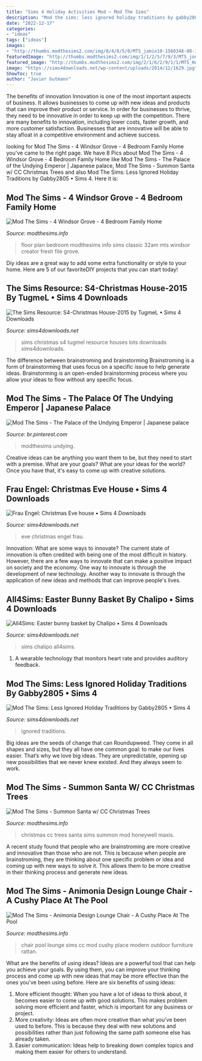 ```yaml
---
title: "Sims 4 Holiday Activities Mod ~ Mod The Sims"
description: "Mod the sims: less ignored holiday traditions by gabby2805 • sims 4"
date: "2022-12-17"
categories:
- "ideas"
tags: ["ideas"]
images:
- "http://thumbs.modthesims2.com/img/8/4/8/5/0/MTS_jamie10-1560348-08-13-15_11-32AM.jpg"
featuredImage: "http://thumbs.modthesims2.com/img/1/1/2/5/7/9/3/MTS_jon119-734425-snapshot_54eedb68_b4eee232.jpg"
featured_image: "http://thumbs.modthesims2.com/img/2/1/6/2/9/1/1/MTS_Honeywell-1589305-ccChristmasTrees.jpg"
image: "https://sims4downloads.net/wp-content/uploads/2014/12/1629.jpg"
ShowToc: true
author: "Javier Gutmann"
---
```



The benefits of innovation
Innovation is one of the most important aspects of business. It allows businesses to come up with new ideas and products that can improve their product or service. In order for businesses to thrive, they need to be innovative in order to keep up with the competition. There are many benefits to innovation, including lower costs, faster growth, and more customer satisfaction. Businesses that are innovative will be able to stay afloat in a competitive environment and achieve success.

	

		
looking for Mod The Sims - 4 Windsor Grove - 4 Bedroom Family Home you've came to the right page. We have 8 Pics about Mod The Sims - 4 Windsor Grove - 4 Bedroom Family Home like Mod The Sims - The Palace of the Undying Emperor | Japanese palace, Mod The Sims - Summon Santa w/ CC Christmas Trees and also Mod The Sims: Less Ignored Holiday Traditions by Gabby2805 • Sims 4. Here it is:
		
    
## Mod The Sims - 4 Windsor Grove - 4 Bedroom Family Home

<img loading=lazy src="http://thumbs.modthesims2.com/img/8/4/8/5/0/MTS_jamie10-1560348-08-13-15_11-32AM.jpg" onerror="this.onerror=null;this.src='https://tse1.mm.bing.net/th?id=OIP.wSWfP-KhQHaOM7NzflLHkgHaEK&amp;pid=15.1';" alt="Mod The Sims - 4 Windsor Grove - 4 Bedroom Family Home">

_Source: modthesims.info_

>floor plan bedroom modthesims info sims classic 32am mts windsor creator fresh file grove. 

	

Diy ideas are a great way to add some extra functionality or style to your home. Here are 5 of our favoriteDIY projects that you can start today!

    
## The Sims Resource: S4-Christmas House-2015 By TugmeL • Sims 4 Downloads

<img loading=lazy src="https://sims4downloads.net/wp-content/uploads/2014/12/1629.jpg" onerror="this.onerror=null;this.src='https://tse3.mm.bing.net/th?id=OIP.1Zm4Q_5Y6BzQKg1-BDeRwgHaFj&amp;pid=15.1';" alt="The Sims Resource: S4-Christmas House-2015 by TugmeL • Sims 4 Downloads">

_Source: sims4downloads.net_

>sims christmas s4 tugmel resource houses lots downloads sims4downloads. 

	

The difference between brainstroming and brainstorming
Brainstroming is a form of brainstorming that uses focus on a specific issue to help generate ideas. Brainstorming is an open-ended brainstorming process where you allow your ideas to flow without any specific focus.

    
## Mod The Sims - The Palace Of The Undying Emperor | Japanese Palace

<img loading=lazy src="https://i.pinimg.com/736x/13/ab/d6/13abd6542ad86be4f9b029b5d12cd670--emperor-palaces.jpg" onerror="this.onerror=null;this.src='https://tse2.mm.bing.net/th?id=OIP.A5EQ8skrptvFMJfF07PIJwAAAA&amp;pid=15.1';" alt="Mod The Sims - The Palace of the Undying Emperor | Japanese palace">

_Source: br.pinterest.com_

>modthesims undying. 

	

Creative ideas can be anything you want them to be, but they need to start with a premise. What are your goals? What are your ideas for the world? Once you have that, it's easy to come up with creative solutions.

    
## Frau Engel: Christmas Eve House • Sims 4 Downloads

<img loading=lazy src="https://sims4downloads.net/wp-content/uploads/2017/12/860.jpg" onerror="this.onerror=null;this.src='https://tse2.mm.bing.net/th?id=OIP.SPbTltL0mR5vX1QZj6kfpwHaEL&amp;pid=15.1';" alt="Frau Engel: Christmas Eve house • Sims 4 Downloads">

_Source: sims4downloads.net_

>eve christmas engel frau. 

	

Innovation: What are some ways to innovate?
The current state of innovation is often credited with being one of the most difficult in history. However, there are a few ways to innovate that can make a positive impact on society and the economy. One way to innovate is through the development of new technology. Another way to innovate is through the application of new ideas and methods that can improve people's lives.

    
## All4Sims: Easter Bunny Basket By Chalipo • Sims 4 Downloads

<img loading=lazy src="https://sims4downloads.net/wp-content/uploads/2016/03/10216.jpg" onerror="this.onerror=null;this.src='https://tse1.mm.bing.net/th?id=OIP.35i5VUb4sK2LLKBofHqlywHaGb&amp;pid=15.1';" alt="All4Sims: Easter bunny basket by Chalipo • Sims 4 Downloads">

_Source: sims4downloads.net_

>sims chalipo all4sims. 

	

1. A wearable technology that monitors heart rate and provides auditory feedback.

    
## Mod The Sims: Less Ignored Holiday Traditions By Gabby2805 • Sims 4

<img loading=lazy src="https://sims4downloads.net/wp-content/uploads/2019/12/3421.jpg" onerror="this.onerror=null;this.src='https://tse4.mm.bing.net/th?id=OIP.XO_HnbtEgj5iClypM75S1QHaEL&amp;pid=15.1';" alt="Mod The Sims: Less Ignored Holiday Traditions by Gabby2805 • Sims 4">

_Source: sims4downloads.net_

>ignored traditions. 

	

Big ideas are the seeds of change that can Roundupweed. They come in all shapes and sizes, but they all have one common goal: to make our lives easier. That’s why we love big ideas. They are unpredictable, opening up new possibilities that we never knew existed. And they always seem to work.

    
## Mod The Sims - Summon Santa W/ CC Christmas Trees

<img loading=lazy src="http://thumbs.modthesims2.com/img/2/1/6/2/9/1/1/MTS_Honeywell-1589305-ccChristmasTrees.jpg" onerror="this.onerror=null;this.src='https://tse4.mm.bing.net/th?id=OIP.htk-uLQxsFpD-6BKhS1mwQHaFE&amp;pid=15.1';" alt="Mod The Sims - Summon Santa w/ CC Christmas Trees">

_Source: modthesims.info_

>christmas cc trees santa sims summon mod honeywell maxis. 

	

A recent study found that people who are brainstroming are more creative and innovative than those who are not. This is because when people are brainstroming, they are thinking about one specific problem or idea and coming up with new ways to solve it. This allows them to be more creative in their thinking process and generate new ideas.

    
## Mod The Sims - Animonia Design Lounge Chair - A Cushy Place At The Pool

<img loading=lazy src="http://thumbs.modthesims2.com/img/1/1/2/5/7/9/3/MTS_jon119-734425-snapshot_54eedb68_b4eee232.jpg" onerror="this.onerror=null;this.src='https://tse1.mm.bing.net/th?id=OIP.Aswjc6pBVMN4ouhR5XdwBAHaFj&amp;pid=15.1';" alt="Mod The Sims - Animonia Design Lounge Chair - A Cushy Place At The Pool">

_Source: modthesims.info_

>chair pool lounge sims cc mod cushy place modern outdoor furniture rattan. 

	

What are the benefits of using ideas?
Ideas are a powerful tool that can help you achieve your goals. By using them, you can improve your thinking process and come up with new ideas that may be more effective than the ones you’ve been using before. Here are six benefits of using ideas: 
1. More efficient thought: When you have a lot of ideas to think about, it becomes easier to come up with good solutions. This makes problem solving more efficient and faster, which is important for any business or project. 
2. More creativity: Ideas are often more creative than what you’ve been used to before. This is because they deal with new solutions and possibilities rather than just following the same path someone else has already taken. 
3. Easier communication: Ideas help to breaking down complex topics and making them easier for others to understand.

